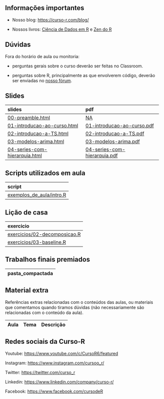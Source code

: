 
<!-- README.md is generated from README.Rmd. Please edit that file -->

## Informações importantes

-   Nosso blog: <https://curso-r.com/blog/>

-   Nossos livros: [Ciência de Dados em R](https://livro.curso-r.com/) e
    [Zen do R](https://curso-r.github.io/zen-do-r/)

## Dúvidas

Fora do horário de aula ou monitoria:

-   perguntas gerais sobre o curso deverão ser feitas no Classroom.

-   perguntas sobre R, principalmente as que envolverem código, deverão
    ser enviadas no [nosso fórum](https://discourse.curso-r.com/).

## Slides

| slides                                                                                                      | pdf                                                                                                       |
|:------------------------------------------------------------------------------------------------------------|:----------------------------------------------------------------------------------------------------------|
| [00-preamble.html](https://curso-r.github.io/main-series/slides/00-preamble.html)                           | [NA](https://curso-r.github.io/main-series/NA)                                                            |
| [01-introducao-ao-curso.html](https://curso-r.github.io/main-series/slides/01-introducao-ao-curso.html)     | [01-introducao-ao-curso.pdf](https://curso-r.github.io/main-series/slides/01-introducao-ao-curso.pdf)     |
| [02-introducao-a-TS.html](https://curso-r.github.io/main-series/slides/02-introducao-a-TS.html)             | [02-introducao-a-TS.pdf](https://curso-r.github.io/main-series/slides/02-introducao-a-TS.pdf)             |
| [03-modelos-arima.html](https://curso-r.github.io/main-series/slides/03-modelos-arima.html)                 | [03-modelos-arima.pdf](https://curso-r.github.io/main-series/slides/03-modelos-arima.pdf)                 |
| [04-series-com-hierarquia.html](https://curso-r.github.io/main-series/slides/04-series-com-hierarquia.html) | [04-series-com-hierarquia.pdf](https://curso-r.github.io/main-series/slides/04-series-com-hierarquia.pdf) |

## Scripts utilizados em aula

| script                                                                                                    |
|:----------------------------------------------------------------------------------------------------------|
| [exemplos_de_aula/intro.R](https://github.com/curso-r/202211-series/blob/master/exemplos_de_aula/intro.R) |

## Lição de casa

| exercicio                                                                                          |
|:---------------------------------------------------------------------------------------------------|
| [exercicios/02-decomposicao.R](https://curso-r.github.io/main-series/exercicios/02-decomposicao.R) |
| [exercicios/03-baseline.R](https://curso-r.github.io/main-series/exercicios/03-baseline.R)         |

## Trabalhos finais premiados

| pasta_compactada |
|:-----------------|

## Material extra

Referências extras relacionadas com o conteúdos das aulas, ou materiais
que comentamos quando tiramos dúvidas (não necessariamente são
relacionadas com o conteúdo da aula).

| Aula | Tema | Descrição |
|:-----|:-----|:----------|

## Redes sociais da Curso-R

Youtube: <https://www.youtube.com/c/CursoR6/featured>

Instagram: <https://www.instagram.com/cursoo_r/>

Twitter: <https://twitter.com/curso_r>

Linkedin: <https://www.linkedin.com/company/curso-r/>

Facebook: <https://www.facebook.com/cursodeR>
